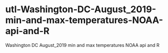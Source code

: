 # utl-Washington-DC-August_2019-min-and-max-temperatures-NOAA-api-and-R
Washington DC August_2019 min and max temperatures NOAA api and R 
